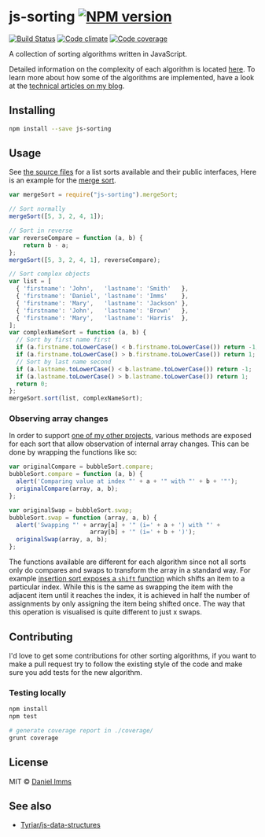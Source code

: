 # js-sorting [![NPM version](http://img.shields.io/npm/v/js-sorting.svg?style=flat)](https://www.npmjs.org/package/js-sorting)

[![Build Status](http://img.shields.io/travis/Tyriar/js-sorting.svg?style=flat)](http://travis-ci.org/Tyriar/js-sorting)
[![Code climate](http://img.shields.io/codeclimate/github/Tyriar/js-sorting.svg?style=flat)](https://codeclimate.com/github/Tyriar/js-sorting)
[![Code coverage](http://img.shields.io/codeclimate/coverage/github/Tyriar/js-sorting.svg?style=flat)](https://codeclimate.com/github/Tyriar/js-sorting)

A collection of sorting algorithms written in JavaScript.

Detailed information on the complexity of each algorithm is located [here][6]. To learn more about how some of the algorithms are implemented, have a look at the [technical articles on my blog][2].

## Installing

```bash
npm install --save js-sorting
```

## Usage

See [the source files][4] for a list sorts available and their public interfaces, Here is an example for the [merge sort][5].

```javascript
var mergeSort = require("js-sorting").mergeSort;

// Sort normally
mergeSort([5, 3, 2, 4, 1]);

// Sort in reverse
var reverseCompare = function (a, b) {
    return b - a;
};
mergeSort([5, 3, 2, 4, 1], reverseCompare);

// Sort complex objects
var list = [
  { 'firstname': 'John',   'lastname': 'Smith'   },
  { 'firstname': 'Daniel', 'lastname': 'Imms'    },
  { 'firstname': 'Mary',   'lastname': 'Jackson' },
  { 'firstname': 'John',   'lastname': 'Brown'   },
  { 'firstname': 'Mary',   'lastname': 'Harris'  },
];
var complexNameSort = function (a, b) {
  // Sort by first name first
  if (a.firstname.toLowerCase() < b.firstname.toLowerCase()) return -1;
  if (a.firstname.toLowerCase() > b.firstname.toLowerCase()) return 1;
  // Sort by last name second
  if (a.lastname.toLowerCase() < b.lastname.toLowerCase()) return -1;
  if (a.lastname.toLowerCase() > b.lastname.toLowerCase()) return 1;
  return 0;
};
mergeSort.sort(list, complexNameSort);
```

### Observing array changes

In order to support [one of my other projects][8], various methods are exposed for each sort that allow observation of internal array changes. This can be done by wrapping the functions like so:

```javascript
var originalCompare = bubbleSort.compare;
bubbleSort.compare = function (a, b) {
  alert('Comparing value at index "' + a + '" with "' + b + '"');
  originalCompare(array, a, b);
};

var originalSwap = bubbleSort.swap;
bubbleSort.swap = function (array, a, b) {
  alert('Swapping "' + array[a] + '" (i=' + a + ') with "' +
                       array[b] + '" (i=' + b + ')');
  originalSwap(array, a, b);
};
```

The functions available are different for each algorithm since not all sorts only do compares and swaps to transform the array in a standard way. For example [insertion sort exposes a `shift` function][9] which shifts an item to a particular index. While this is the same as swapping the item with the adjacent item until it reaches the index, it is achieved in half the number of assignments by only assigning the item being shifted once. The way that this operation is visualised is quite different to just x swaps.

## Contributing

I'd love to get some contributions for other sorting algorithms, if you want to make a pull request try to follow the existing style of the code and make sure you add tests for the new algorithm.

### Testing locally

```bash
npm install
npm test

# generate coverage report in ./coverage/
grunt coverage
```

## License

MIT © [Daniel Imms][7]

## See also

* [Tyriar/js-data-structures][3]



  [1]: https://github.com/umdjs/umd/blob/master/returnExportsGlobal.js
  [2]: http://www.growingwiththeweb.com/p/explore.html?t=Sorting
  [3]: https://github.com/Tyriar/js-data-structures
  [4]: https://github.com/Tyriar/js-sorting/tree/master/src
  [5]: https://github.com/Tyriar/js-sorting/blob/master/src/merge-sort.js
  [6]: https://github.com/Tyriar/js-sorting/blob/master/src/README.md
  [7]: http://www.growingwiththeweb.com
  [8]: https://github.com/Tyriar/sorting-visualiser
  [9]: https://github.com/Tyriar/js-sorting/blob/master/src/insertion-sort.js
